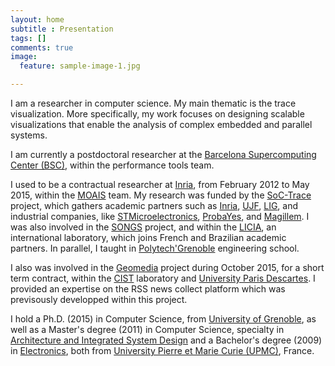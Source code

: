 ```yaml
---
layout: home
subtitle : Presentation
tags: []
comments: true
image:
  feature: sample-image-1.jpg

---
```

I am a researcher in computer science. My main thematic is the trace visualization.
More specifically, my work focuses on designing scalable visualizations that enable the analysis of complex embedded and parallel systems.

I am currently a postdoctoral researcher at the [Barcelona Supercomputing Center (BSC)](https://www.bsc.es/), within the performance tools team.

I used to be a contractual researcher at [Inria](http://www.inria.fr/), from February 2012 to May 2015, within the [MOAIS](http://moais.imag.fr/) team.
My research was funded by the [SoC-Trace](http://www.minalogic.com/TPL_CODE/TPL_PROJET/PAR_TPL_IDENTIFIANT/2717/15-annuaire-innovations-technologiques-nanotechnologie-systeme-embarque.htm) project, which gathers academic partners such as [Inria](http://www.inria.fr/), [UJF](https://www.ujf-grenoble.fr/), [LIG](https://www.liglab.fr/), and industrial companies, like [STMicroelectronics](http://www.st.com/), [ProbaYes](http://www.probayes.com/), and [Magillem](http://www.magillem.com/).
I was also involved in the [SONGS](http://infra-songs.gforge.inria.fr/) project, and within the [LICIA](http://licia-lab.org/index-en.html), an international laboratory, which joins French and Brazilian academic partners. 
In parallel, I taught in [Polytech'Grenoble](http://www.polytech-grenoble.fr) engineering school.

I also was involved in the [Geomedia](http://www.gis-cist.fr/axes-scientifiques/geomedia/) project during October 2015, for a short term contract, within the [CIST](http://www.gis-cist.fr/) laboratory and [University Paris Descartes](http://www.parisdescartes.fr/). I provided an expertise on the RSS news collect platform which was previsously developped within this project.

I hold a Ph.D. (2015) in Computer Science, from [University of Grenoble](http://www.univ-grenoble-alpes.fr/), as well as a Master's degree (2011) in Computer Science, specialty in [Architecture and Integrated System Design](http://www-master.ufr-info-p6.jussieu.fr/lmd/specialite/sesi/) and a Bachelor's degree (2009) in [Electronics](http://www.licence.elec.upmc.fr/), both from [University Pierre et Marie Curie (UPMC)](http://www.upmc.fr/), France.
